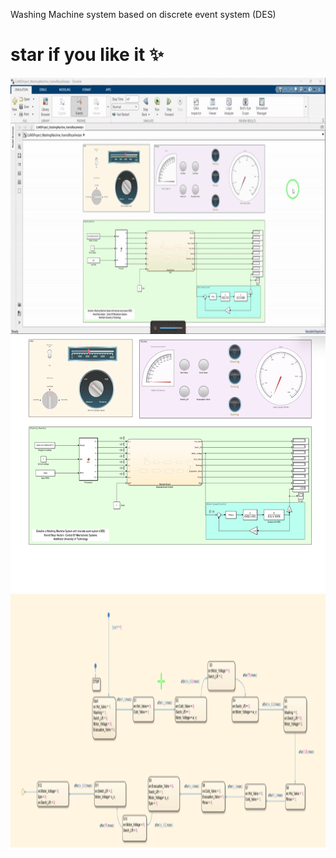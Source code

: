 Washing Machine system based on discrete event system (DES)
# star if you like it ✨

<p align="center">
  <img title="Fig1" height="410" src="images/1.gif">
  <br />
  <img title="Fig2" height="410" src="images/1.png">
  <br />
  <img title="Fig3" height="410" src="images/2.png">
</p>



